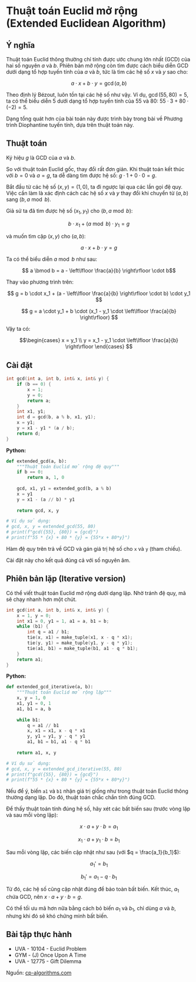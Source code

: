 # Thuật toán Euclid mở rộng (Extended Euclidean Algorithm)

## Ý nghĩa

Thuật toán Euclid thông thường chỉ tính được ước chung lớn nhất (GCD) của hai số nguyên $a$ và $b$. Phiên bản mở rộng còn tìm được cách biểu diễn GCD dưới dạng tổ hợp tuyến tính của $a$ và $b$, tức là tìm các hệ số $x$ và $y$ sao cho:

$$a \cdot x + b \cdot y = \gcd(a, b)$$

Theo định lý Bézout, luôn tồn tại các hệ số như vậy. Ví dụ, $\gcd(55, 80) = 5$, ta có thể biểu diễn $5$ dưới dạng tổ hợp tuyến tính của $55$ và $80$: $55 \cdot 3 + 80 \cdot (-2) = 5$.

Dạng tổng quát hơn của bài toán này được trình bày trong bài về Phương trình Diophantine tuyến tính, dựa trên thuật toán này.

## Thuật toán

Ký hiệu $g$ là GCD của $a$ và $b$.

So với thuật toán Euclid gốc, thay đổi rất đơn giản. Khi thuật toán kết thúc với $b = 0$ và $a = g$, ta dễ dàng tìm được hệ số: $g \cdot 1 + 0 \cdot 0 = g$.

Bắt đầu từ các hệ số $(x, y) = (1, 0)$, ta đi ngược lại qua các lần gọi đệ quy. Việc cần làm là xác định cách các hệ số $x$ và $y$ thay đổi khi chuyển từ $(a, b)$ sang $(b, a \bmod b)$.

Giả sử ta đã tìm được hệ số $(x_1, y_1)$ cho $(b, a \bmod b)$:

$$b \cdot x_1 + (a \bmod b) \cdot y_1 = g$$

và muốn tìm cặp $(x, y)$ cho $(a, b)$:

$$ a \cdot x + b \cdot y = g$$

Ta có thể biểu diễn $a \bmod b$ như sau:

$$ a \bmod b = a - \left\lfloor \frac{a}{b} \right\rfloor \cdot b$$

Thay vào phương trình trên:

$$ g = b \cdot x_1 + (a - \left\lfloor \frac{a}{b} \right\rfloor \cdot b) \cdot y_1 $$

$$ g = a \cdot y_1 + b \cdot (x_1 - y_1 \cdot \left\lfloor \frac{a}{b} \right\rfloor) $$

Vậy ta có:

$$\begin{cases} x = y_1 \\ y = x_1 - y_1 \cdot \left\lfloor \frac{a}{b} \right\rfloor \end{cases} $$

## Cài đặt

```cpp
int gcd(int a, int b, int& x, int& y) {
    if (b == 0) {
        x = 1;
        y = 0;
        return a;
    }
    int x1, y1;
    int d = gcd(b, a % b, x1, y1);
    x = y1;
    y = x1 - y1 * (a / b);
    return d;
}
```

**Python:**
```python
def extended_gcd(a, b):
    """Thuật toán Euclid mở rộng đệ quy"""
    if b == 0:
        return a, 1, 0
    
    gcd, x1, y1 = extended_gcd(b, a % b)
    x = y1
    y = x1 - (a // b) * y1
    
    return gcd, x, y

# Ví dụ sử dụng:
# gcd, x, y = extended_gcd(55, 80)
# print(f"gcd({55}, {80}) = {gcd}")
# print(f"55 * {x} + 80 * {y} = {55*x + 80*y}")
```

Hàm đệ quy trên trả về GCD và gán giá trị hệ số cho `x` và `y` (tham chiếu).

Cài đặt này cho kết quả đúng cả với số nguyên âm.

## Phiên bản lặp (Iterative version)

Có thể viết thuật toán Euclid mở rộng dưới dạng lặp. Nhờ tránh đệ quy, mã sẽ chạy nhanh hơn một chút.

```cpp
int gcd(int a, int b, int& x, int& y) {
    x = 1, y = 0;
    int x1 = 0, y1 = 1, a1 = a, b1 = b;
    while (b1) {
        int q = a1 / b1;
        tie(x, x1) = make_tuple(x1, x - q * x1);
        tie(y, y1) = make_tuple(y1, y - q * y1);
        tie(a1, b1) = make_tuple(b1, a1 - q * b1);
    }
    return a1;
}
```

**Python:**
```python
def extended_gcd_iterative(a, b):
    """Thuật toán Euclid mở rộng lặp"""
    x, y = 1, 0
    x1, y1 = 0, 1
    a1, b1 = a, b
    
    while b1:
        q = a1 // b1
        x, x1 = x1, x - q * x1
        y, y1 = y1, y - q * y1
        a1, b1 = b1, a1 - q * b1
    
    return a1, x, y

# Ví dụ sử dụng:
# gcd, x, y = extended_gcd_iterative(55, 80)
# print(f"gcd({55}, {80}) = {gcd}")
# print(f"55 * {x} + 80 * {y} = {55*x + 80*y}")
```

Nếu để ý, biến `a1` và `b1` nhận giá trị giống như trong thuật toán Euclid thông thường dạng lặp. Do đó, thuật toán chắc chắn tính đúng GCD.

Để thấy thuật toán tính đúng hệ số, hãy xét các bất biến sau (trước vòng lặp và sau mỗi vòng lặp):

$$x \cdot a + y \cdot b = a_1$$

$$x_1 \cdot a + y_1 \cdot b = b_1$$

Sau mỗi vòng lặp, các biến cập nhật như sau (với $q = \frac{a_1}{b_1}$):

$$a_1' = b_1$$

$$b_1' = a_1 - q \cdot b_1$$

Từ đó, các hệ số cũng cập nhật đúng để bảo toàn bất biến. Kết thúc, $a_1$ chứa GCD, nên $x \cdot a + y \cdot b = g$.

Có thể tối ưu mã hơn nữa bằng cách bỏ biến $a_1$ và $b_1$, chỉ dùng $a$ và $b$, nhưng khi đó sẽ khó chứng minh bất biến.

## Bài tập thực hành

* UVA - 10104 - Euclid Problem
* GYM - (J) Once Upon A Time
* UVA - 12775 - Gift Dilemma

Nguồn: [cp-algorithms.com](https://cp-algorithms.com/algebra/extended-euclid-algorithm.html)